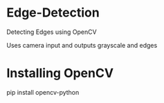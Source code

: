 # Edge-Detection
Detecting Edges using OpenCV

Uses camera input and outputs grayscale and edges

# Installing OpenCV
pip install opencv-python
